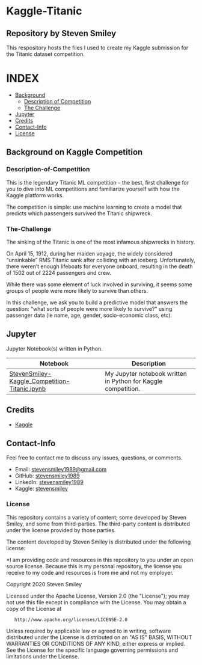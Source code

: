 # Kaggle-Titanic
## Repository by Steven Smiley

This respository hosts the files I used to create my Kaggle submission for the Titanic dataset competition.


# INDEX

* [Background](#Background)
   * [Description of Competition](#Description-of-Competition)
   * [The Challenge](#The-Challenge)
* [Jupyter](#Jupyter)
* [Credits](#Credits)
* [Contact-Info](#Contact-Info)
* [License](#License)


## Background on Kaggle Competition
### Description-of-Competition
This is the legendary Titanic ML competition – the best, first challenge for you to dive into ML competitions and familiarize yourself with how the Kaggle platform works.

The competition is simple: use machine learning to create a model that predicts which passengers survived the Titanic shipwreck.

### The-Challenge

The sinking of the Titanic is one of the most infamous shipwrecks in history.

On April 15, 1912, during her maiden voyage, the widely considered “unsinkable” RMS Titanic sank after colliding with an iceberg. Unfortunately, there weren’t enough lifeboats for everyone onboard, resulting in the death of 1502 out of 2224 passengers and crew.

While there was some element of luck involved in surviving, it seems some groups of people were more likely to survive than others.

In this challenge, we ask you to build a predictive model that answers the question: “what sorts of people were more likely to survive?” using passenger data (ie name, age, gender, socio-economic class, etc).

## Jupyter
Jupyter Notebook(s) written in Python.

| Notebook | Description |
|--------------------------------------------------------------------------------------------------------------|-------------------------------------------------------------------------------------------------------------------------------------------------------------------|
| [StevenSmiley-Kaggle_Competition-Titanic.ipynb](http://nbviewer.ipython.org/github/stevensmiley1989/Kaggle-Titanic/blob/master/Jupyter/StevenSmiley-Kaggle_Competition-Titanic.ipynb) | My Jupyter notebook written in Python for Kaggle competition. |


## Credits

* [Kaggle](https://www.kaggle.com/)

## Contact-Info

Feel free to contact me to discuss any issues, questions, or comments.

* Email: [stevensmiley1989@gmail.com](mailto:stevensmiley1989@gmail.com)
* GitHub: [stevensmiley1989](https://github.com/stevensmiley1989)
* LinkedIn: [stevensmiley1989](https://www.linkedin.com/in/stevensmiley1989)
* Kaggle: [stevensmiley](https://www.kaggle.com/stevensmiley)



### License

This repository contains a variety of content; some developed by Steven Smiley, and some from third-parties.  The third-party content is distributed under the license provided by those parties.

The content developed by Steven Smiley is distributed under the following license:

*I am providing code and resources in this repository to you under an open source license.  Because this is my personal repository, the license you receive to my code and resources is from me and not my employer. 

   Copyright 2020 Steven Smiley

   Licensed under the Apache License, Version 2.0 (the "License");
   you may not use this file except in compliance with the License.
   You may obtain a copy of the License at

       http://www.apache.org/licenses/LICENSE-2.0

   Unless required by applicable law or agreed to in writing, software
   distributed under the License is distributed on an "AS IS" BASIS,
   WITHOUT WARRANTIES OR CONDITIONS OF ANY KIND, either express or implied.
   See the License for the specific language governing permissions and
   limitations under the License.
   
